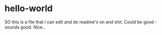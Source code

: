 # hello-world

SO this is a file that I can edit and do readme's on and shit. Could be good - sounds good. Nice.. 
